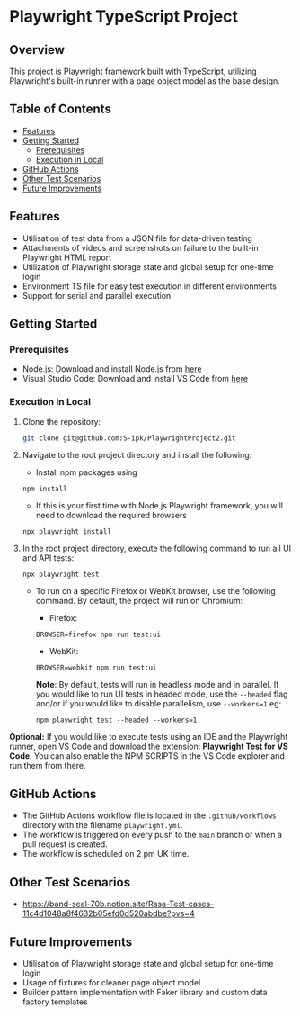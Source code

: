 # Playwright TypeScript Project

## Overview
This project is Playwright framework built with TypeScript, utilizing Playwright's built-in runner with a page object model as the base design. 

## Table of Contents

- [Features](#features)
- [Getting Started](#getting-started)
  - [Prerequisites](#prerequisites)
  - [Execution in Local](#execution-in-local)
- [GitHub Actions](#github-actions)
- [Other Test Scenarios](#other-test-scenarios)
- [Future Improvements](#future-improvements)

## Features
- Utilisation of test data from a JSON file for data-driven testing
- Attachments of videos and screenshots on failure to the built-in Playwright HTML report
- Utilization of Playwright storage state and global setup for one-time login
- Environment TS file for easy test execution in different environments
- Support for serial and parallel execution


## Getting Started

### Prerequisites
- Node.js: Download and install Node.js from [here](https://nodejs.org/en/download)
- Visual Studio Code: Download and install VS Code from [here](https://code.visualstudio.com/)

### Execution in Local
1. Clone the repository:

   ```sh
   git clone git@github.com:S-ipk/PlaywrightProject2.git
   ```
2. Navigate to the root project directory and install the following:
    * Install npm packages using
    ```
    npm install
    ```
    * If this is your first time with Node.js Playwright framework, you will need to download the required browsers
    ```
    npx playwright install
    ```
3. In the root project directory, execute the following command to run all UI and API tests:
    ```
    npx playwright test
    ```
    * To run on a specific Firefox or WebKit browser, use the following command. By default, the project will run on Chromium:
      - Firefox:
      ```
      BROWSER=firefox npm run test:ui
      ```
      - WebKit:
      ```
      BROWSER=webkit npm run test:ui
      ```
      
      **Note**: By default, tests will run in headless mode and in parallel. 
      If you would like to run UI tests in headed mode, use the `--headed` flag and/or if you would like to disable parallelism, use `--workers=1`
      eg:
      ```
      npm playwright test --headed --workers=1
      ```
        
**Optional:** If you would like to execute tests using an IDE and the Playwright runner, open VS Code and download the extension: **Playwright Test for VS Code**. 
You can also enable the NPM SCRIPTS in the VS Code explorer and run them from there.

## GitHub Actions
- The GitHub Actions workflow file is located in the `.github/workflows` directory with the filename `playwright.yml`.
- The workflow is triggered on every push to the `main` branch or when a pull request is created.
- The workflow is scheduled on 2 pm UK time.

## Other Test Scenarios 
- https://band-seal-70b.notion.site/Rasa-Test-cases-11c4d1048a8f4632b05efd0d520abdbe?pvs=4

## Future Improvements 
- Utilisation of Playwright storage state and global setup for one-time login
- Usage of fixtures for cleaner page object model
- Builder pattern implementation with Faker library and custom data factory templates



